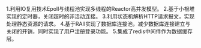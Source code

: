 1.利用IO复用技术Epoll与线程池实现多线程的Reactor高并发模型。
2.基于小根堆实现的定时器，关闭超时的非活动连接。
3.利用状态机解析HTTP请求报文，实现处理静态资源的请求。
4.基于RAII实现了数据库连接池，减少数据库连接建立与关闭的开销，同时实现了用户注册登录功能。
5.集成了redis中间件作为数据缓存层。